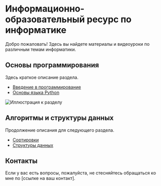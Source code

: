 # Информационно-образовательный ресурс по информатике

Добро пожаловать! Здесь вы найдете материалы и видеоуроки по различным темам информатики.

## Основы программирования

Здесь краткое описание раздела.

- [Введение в программирование](ссылка_на_видео)
- [Основы языка Python](ссылка_на_видео)

![Иллюстрация к разделу](https://qr.san-russ.ru/images/news/stqr_QR_code_terminal.jpg)

## Алгоритмы и структуры данных

Продолжение описания для следующего раздела.

- [Сортировки](ссылка_на_видео)
- [Структуры данных](ссылка_на_видео)

## Контакты

Если у вас есть вопросы, пожалуйста, не стесняйтесь обращаться ко мне по [ссылке на ваш контакт].
